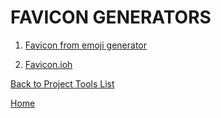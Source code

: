 # FAVICON GENERATORS

1. [Favicon from emoji generator](https://favicon.io/emoji-favicons/)

1. [Favicon.ioh](ttps://favicon.io/)

[Back to Project Tools List][def]

[def]: readme.md

[Home](../README.md)
